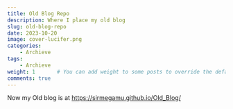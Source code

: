 ```yaml
---
title: Old Blog Repo
description: Where I place my old blog
slug: old-blog-repo
date: 2023-10-20
image: cover-lucifer.png
categories:
    - Archieve
tags:
    - Archieve
weight: 1       # You can add weight to some posts to override the default sorting (date descending)
comments: true
---
```


Now my Old blog is at <https://sirmegamu.github.io/Old_Blog/>
